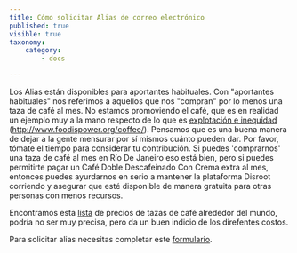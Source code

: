 ```yaml
---
title: Cómo solicitar Alias de correo electrónico
published: true
visible: true
taxonomy:
    category:
        - docs

---
```


Los Alias están disponibles para aportantes habituales. Con "aportantes habituales" nos referimos a aquellos que nos "compran" por lo menos una taza de café al mes.
No estamos promoviendo el café, que es en realidad un ejemplo muy a la mano respecto de lo que es [explotación e inequidad](http://thesourcefilm.com/) (http://www.foodispower.org/coffee/). Pensamos que es una buena manera de dejar a la gente mensurar por sí mismos cuánto pueden dar.
Por favor, tómate el tiempo para considerar tu contribución. Si puedes 'comprarnos' una taza de café al mes en Río De Janeiro eso está bien, pero si puedes permitirte pagar un Café Doble Descafeinado Con Crema extra al mes, entonces puedes ayurdarnos en serio a mantener la plataforma Disroot corriendo y asegurar que esté disponible de manera gratuita para otras personas con menos recursos.

Encontramos esta [lista](https://www.caffesociety.co.uk/blog/the-cheapest-cities-in-the-world-for-a-cup-of-coffee) de precios de tazas de café alrededor del mundo, podría no ser muy precisa, pero da un buen indicio de los direfentes costos.

Para solicitar alias necesitas completar este  [formulario](https://disroot.org/forms/alias-request-form).
